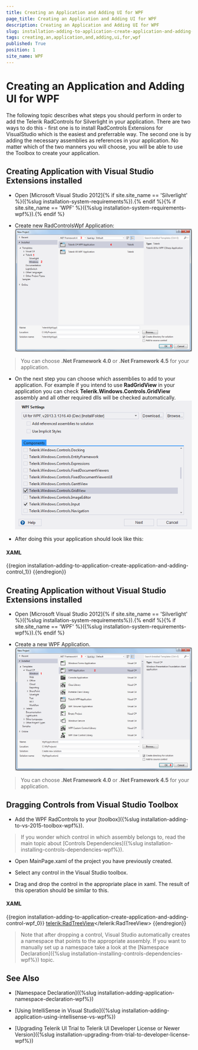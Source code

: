 ```yaml
---
title: Creating an Application and Adding UI for WPF
page_title: Creating an Application and Adding UI for WPF
description: Creating an Application and Adding UI for WPF
slug: installation-adding-to-application-create-application-and-adding-control-wpf
tags: creating,an,application,and,adding,ui,for,wpf
published: True
position: 1
site_name: WPF
---
```


# Creating an Application and Adding UI for WPF

The following topic describes what steps you should perform in order to add the Telerik RadControls for Silverlight in your application. There are two ways to do this - first one is to install RadControls Extensions for VisualStudio which is the easiest and preferrable way. The second one is by adding the necessary assemblies as references in your application. No matter which of the two manners you will choose, you will be able to use the Toolbox to create your application.
      
## Creating Application with Visual Studio Extensions installed

* Open [Microsoft Visual Studio 2012]{% if site.site_name == 'Silverlight' %}({%slug installation-system-requirements%}).{% endif %}{% if site.site_name == 'WPF' %}({%slug installation-system-requirements-wpf%}).{% endif %}

* Create new RadControlsWpf Application:![Common Installing Creating Application 012 WPF](images/Common_InstallingCreatingApplication_012_WPF.png)

>You can choose __.Net Framework 4.0__ or __.Net Framework 4.5__ for your application.

* On the next step you can choose which assemblies to add to your application. For example if you intend to use __RadGridView__ in your application you can check __Telerik.Windows.Controls.GridView__ assembly and all other required dlls will be checked automatically.
![Common Installing Creating Application 013 WPF](images/Common_InstallingCreatingApplication_013_WPF.png)

* After doing this your application should look like this:

#### __XAML__

{{region installation-adding-to-application-create-application-and-adding-control_1}}
	<UserControl x:Class="RadControlsSilverlightApp1.MainPage"
			xmlns="http://schemas.microsoft.com/winfx/2006/xaml/presentation" 
			xmlns:x="http://schemas.microsoft.com/winfx/2006/xaml"
			xmlns:d="http://schemas.microsoft.com/expression/blend/2008" 
			xmlns:mc="http://schemas.openxmlformats.org/markup-compatibility/2006"
			xmlns:telerik="http://schemas.telerik.com/2008/xaml/presentation"
			mc:Ignorable="d" d:DesignWidth="640" d:DesignHeight="480">
		<Grid x:Name="LayoutRoot">
		</Grid>
	</UserControl>
{{endregion}}

## Creating Application without Visual Studio Extensions installed

* Open [Microsoft Visual Studio 2012]{% if site.site_name == 'Silverlight' %}({%slug installation-system-requirements%}).{% endif %}{% if site.site_name == 'WPF' %}({%slug installation-system-requirements-wpf%}).{% endif %}
          	
* Create a new WPF Application.
![Common Installing Creating Application 011 WPF](images/Common_InstallingCreatingApplication_011_WPF.png)

>You can choose __.Net Framework 4.0__ or __.Net Framework 4.5__ for your application.

## Dragging Controls from Visual Studio Toolbox

* Add the WPF RadControls to your [toolbox]({%slug installation-adding-to-vs-2015-toolbox-wpf%}).

>If you wonder which control in which assembly belongs to, read the main topic about [Controls Dependencies]({%slug installation-installing-controls-dependencies-wpf%}).

* Open MainPage.xaml of the project you have previously created.

* Select any control in the Visual Studio toolbox.

* Drag and drop the control in the appropriate place in xaml. The result of this operation should be similar to this.

#### __XAML__

{{region installation-adding-to-application-create-application-and-adding-control-wpf_0}}
	<Window x:Class="WpfApplication1.Window1"
	    xmlns="http://schemas.microsoft.com/winfx/2006/xaml/presentation"
	    xmlns:x="http://schemas.microsoft.com/winfx/2006/xaml"
	    xmlns:telerik="http://schemas.telerik.com/2008/xaml/presentation"
	    Title="Window1" Height="300" Width="300">
	    <Grid>
	        <telerik:RadTreeView></telerik:RadTreeView>
	    </Grid>
	</Window>
{{endregion}}

>Note that after dropping a control, Visual Studio automatically creates a namespace that points to the appropriate assembly. If you want to manually set up a namespace take a look at the [Namespace Declaration]({%slug installation-installing-controls-dependencies-wpf%}) topic.

## See Also

 * [Namespace Declaration]({%slug installation-adding-application-namespace-declaration-wpf%})

 * [Using IntelliSense in Visual Studio]({%slug installation-adding-application-using-intellisense-vs-wpf%})

 * [Upgrading Telerik UI Trial to Telerik UI Developer License or Newer Version]({%slug installation-upgrading-from-trial-to-developer-license-wpf%})
